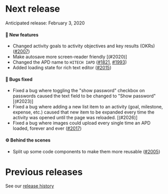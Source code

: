 # Next release

Anticipated release: February 3, 2020

#### 🚀 New features

- Changed activity goals to activity objectives and key results (OKRs) ([#2007])
- Make autosave more screen-reader friendly [(#2020)]
- Changed the APD name to `HITECH IAPD` ([#1821], [#1993])
- Added loading state for rich text editor ([#2015])

#### 🐛 Bugs fixed

- Fixed a bug where toggling the "show password" checkbox on passwords caused the text field to be changed to "Show password" [(#2023)]
- Fixed a bug where adding a new list item to an activity (goal, milestone, expense, etc.) caused that new item to be expanded every time the activity was opened until the page was reloaded. [(#2026)]
- Fixed a bug where images could upload every single time an APD loaded, forever and ever ([#2017])

#### ⚙️ Behind the scenes

- Split up some code components to make them more reusable ([#2005])

# Previous releases

See our [release history](https://github.com/18F/cms-hitech-apd/releases)

[#2007]: https://github.com/18F/cms-hitech-apd/issues/2007
[#1821]: https://github.com/18F/cms-hitech-apd/issues/1821
[#1993]: https://github.com/18F/cms-hitech-apd/issues/199
[#2015]: https://github.com/18F/cms-hitech-apd/pull/2015
[#2023]: https://github.com/18F/cms-hitech-apd/issues/2023
[#2026]: https://github.com/18F/cms-hitech-apd/issues/2026
[#2017]: https://github.com/18F/cms-hitech-apd/issues/2017
[#2020]: https://github.com/18F/cms-hitech-apd/pull/2028
[#2005]: https://github.com/18F/cms-hitech-apd/issues/2005
